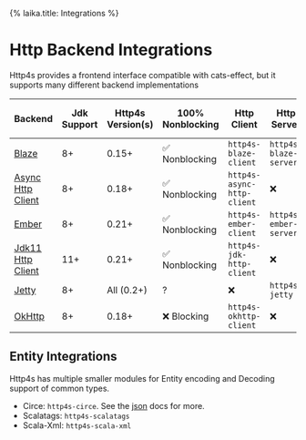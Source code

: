 {%
laika.title: Integrations
%}

# Http Backend Integrations

Http4s provides a frontend interface compatible with cats-effect, but it supports many different backend implementations

| Backend                                                                       | Jdk Support | Http4s Version(s) | 100% Nonblocking               | Http Client                | Http Server           | Websocket Client   | Websocket Server | Proxy support (Client) |
|-------------------------------------------------------------------------------|-------------|-------------------|--------------------------------|----------------------------|-----------------------|--------------------|------------------|------------------------|
| [Blaze](https://github.com/http4s/blaze)                                      | 8+          | 0.15+             | ✅ Nonblocking                  | `http4s-blaze-client`      | `http4s-blaze-server` | ❌                | ✅              | ❌                    |
| [Async Http Client](https://github.com/AsyncHttpClient/async-http-client)     | 8+          | 0.18+             | ✅ Nonblocking | `http4s-async-http-client` | ❌                   | ❌                | ❌              | ✅     |
| [Ember](https://github.com/http4s/http4s)                                     | 8+          | 0.21+             | ✅ Nonblocking | `http4s-ember-client`      | `http4s-ember-server` | ✅                  | ✅                | ❌                    |
| [Jdk11 Http Client](https://jdk-http-client.http4s.org/stable/)               | 11+         | 0.21+             | ✅ Nonblocking | `http4s-jdk-http-client`   | ❌                   | ✅ | ❌              | ✅     |
| [Jetty](https://www.eclipse.org/jetty/)                                       | 8+          | All (0.2+)        | ?                              | ❌                        | `http4s-jetty`        |                    |                  | ✅     |
| [OkHttp](https://square.github.io/okhttp/4.x/okhttp/okhttp3/-ok-http-client/) | 8+          | 0.18+             | ❌ Blocking                   | `http4s-okhttp-client`     | ❌                   | ❌                | ❌              | ✅     |

## Entity Integrations

Http4s has multiple smaller modules for Entity encoding and Decoding support of common types.

- Circe: `http4s-circe`. See the [json](json.md) docs for more.
- Scalatags: `http4s-scalatags`
- Scala-Xml: `http4s-scala-xml`
